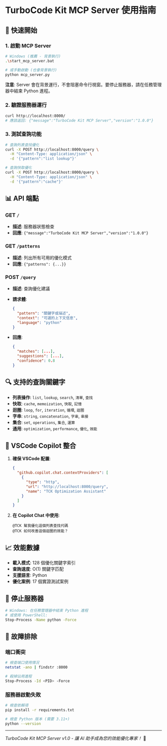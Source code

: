 # TurboCode Kit MCP Server 使用指南

## 🚀 快速開始

### 1. 啟動 MCP Server

```bash
# Windows (推薦 - 背景執行)
.\start_mcp_server.bat

# 或手動啟動 (也會背景執行)
python mcp_server.py
```

**注意**: Server 會在背景運行，不會阻塞命令行視窗。要停止服務器，請在任務管理器中結束 Python 進程。

### 2. 驗證服務器運行

```bash
curl http://localhost:8000/
# 應該返回: {"message":"TurboCode Kit MCP Server","version":"1.0.0"}
```

### 3. 測試查詢功能

```bash
# 查詢列表查找優化
curl -X POST http://localhost:8000/query \
  -H "Content-Type: application/json" \
  -d '{"pattern":"list lookup"}'

# 查詢快取優化
curl -X POST http://localhost:8000/query \
  -H "Content-Type: application/json" \
  -d '{"pattern":"cache"}'
```

## 📊 API 端點

### GET `/`

- **描述**: 服務器狀態檢查
- **回應**: `{"message":"TurboCode Kit MCP Server","version":"1.0.0"}`

### GET `/patterns`

- **描述**: 列出所有可用的優化模式
- **回應**: `{"patterns": {...}}`

### POST `/query`

- **描述**: 查詢優化建議
- **請求體**:

  ```json
  {
    "pattern": "關鍵字或描述",
    "context": "可選的上下文信息",
    "language": "python"
  }
  ```

- **回應**:

  ```json
  {
    "matches": [...],
    "suggestions": [...],
    "confidence": 0.8
  }
  ```

## 🔍 支持的查詢關鍵字

- **列表操作**: `list`, `lookup`, `search`, `清單`, `查找`
- **快取**: `cache`, `memoization`, `快取`, `記憶`
- **迴圈**: `loop`, `for`, `iteration`, `循環`, `迴圈`
- **字串**: `string`, `concatenation`, `字串`, `串接`
- **集合**: `set`, `operations`, `集合`, `運算`
- **通用**: `optimization`, `performance`, `優化`, `效能`

## 🎯 VSCode Copilot 整合

1. **確保 VSCode 配置**:

   ```json
   {
     "github.copilot.chat.contextProviders": [
       {
         "type": "http",
         "url": "http://localhost:8000/query",
         "name": "TCK Optimization Assistant"
       }
     ]
   }
   ```

2. **在 Copilot Chat 中使用**:

   ```text
   @TCK 幫我優化這個列表查找代碼
   @TCK 如何改善這個迴圈的效能？
   ```

## 📈 效能數據

- **載入模式**: 128 個優化關鍵字索引
- **查詢速度**: O(1) 關鍵字匹配
- **支援語言**: Python
- **優化案例**: 17 個實證測試案例

## 🛑 停止服務器

```bash
# Windows: 在任務管理器中結束 Python 進程
# 或使用 PowerShell:
Stop-Process -Name python -Force
```

## 🔧 故障排除

### 端口衝突

```bash
# 檢查端口使用情況
netstat -ano | findstr :8000

# 殺掉佔用進程
Stop-Process -Id <PID> -Force
```

### 服務器啟動失敗

```bash
# 檢查依賴項
pip install -r requirements.txt

# 檢查 Python 版本 (需要 3.11+)
python --version
```

---

*TurboCode Kit MCP Server v1.0 - 讓 AI 助手成為您的效能優化專家！* 🚀
